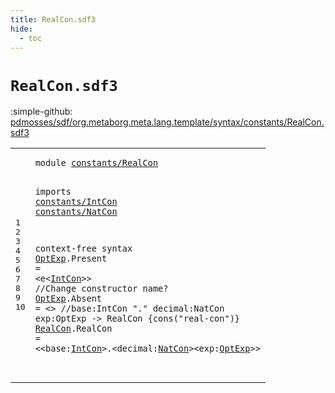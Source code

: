 ```yaml
---
title: RealCon.sdf3
hide:
  - toc
---
```


# `RealCon.sdf3`

:simple-github: [pdmosses/sdf/org.metaborg.meta.lang.template/syntax/constants/RealCon.sdf3]

[pdmosses/sdf/org.metaborg.meta.lang.template/syntax/constants/RealCon.sdf3]: https://github.com/pdmosses/sdf/blob/master/org.metaborg.meta.lang.template/syntax/constants/RealCon.sdf3 "The source file on GitHub"

<div class="sdf3"><table class="highlighttable"><tbody><tr><td class="linenos"><div class="linenodiv"><pre><span></span>1
2
3
4
5
6
7
8
9
10
</pre></div></td>
<td class="code"><pre><code><span class="keyword">module</span> <a href="../../aterms/Aterms.sdf3/#constants/RealCon_50_67" id="constants/RealCon_7_24" title="Referenced at ../../aterms/Aterms.sdf3 line 4">constants/RealCon</a>

<span class="keyword">imports</span> <a href="../IntCon.sdf3/#constants/IntCon_7_23" id="constants/IntCon_34_50" title="Defined at ../IntCon.sdf3 line 1">constants/IntCon</a>
                <a href="../NatCon.sdf3/#constants/NatCon_7_23" id="constants/NatCon_53_69" title="Defined at ../NatCon.sdf3 line 1">constants/NatCon</a>

<span class="keyword">context-free syntax</span>
        <a href="#OptExp_299_305" id="OptExp_92_98" title="Referenced at line 10">OptExp</a>.<span class="cons_Constructor"><span id="Present_99_106" title="Not referenced locally, nor via imports">Present</span></span> = &lt;<span class="cons_String">e</span>&lt;<a href="../IntCon.sdf3/#IntCon_93_99" id="IntCon_112_118" title="Defined at ../IntCon.sdf3 line 8, 11, 13">IntCon</a>&gt;&gt; <span class="layout">//Change constructor name?</span>
        <a href="#OptExp_299_305" id="OptExp_149_155" title="Referenced at line 10">OptExp</a>.<span class="cons_Constructor"><span id="Absent_156_162" title="Not referenced locally, nor via imports">Absent</span></span> = &lt;&gt;
        <span class="layout">//base:IntCon "." decimal:NatCon exp:OptExp  -&gt; RealCon {cons("real-con")}</span>
        <a href="../../aterms/Aterms.sdf3/#RealCon_255_262" id="RealCon_245_252" title="Referenced at ../../aterms/Aterms.sdf3 line 15">RealCon</a>.<span class="cons_Constructor"><span id="RealCon_253_260" title="Not referenced locally, nor via imports">RealCon</span></span> = &lt;&lt;<span class="cons_Unquoted"><span id="base_265_269" title="Not referenced locally, nor via imports">base</span></span>:<a href="../IntCon.sdf3/#IntCon_93_99" id="IntCon_270_276" title="Defined at ../IntCon.sdf3 line 8, 11, 13">IntCon</a>&gt;<span class="cons_String">.</span>&lt;<span class="cons_Unquoted"><span id="decimal_279_286" title="Not referenced locally, nor via imports">decimal</span></span>:<a href="../NatCon.sdf3/#NatCon_44_50" id="NatCon_287_293" title="Defined at ../NatCon.sdf3 line 5">NatCon</a>&gt;&lt;<span class="cons_Unquoted"><span id="exp_295_298" title="Not referenced locally, nor via imports">exp</span></span>:<a href="#OptExp_92_98" id="OptExp_299_305" title="Defined at line 7, 8">OptExp</a>&gt;&gt;   
</code></pre></td></tr></tbody></table></div>